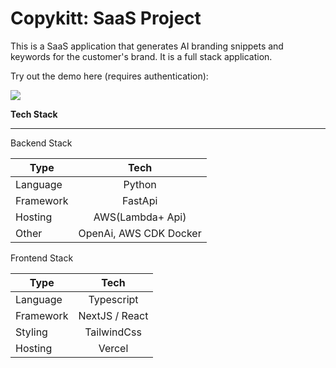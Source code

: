 # Copykitt: SaaS Project

This is a SaaS application that generates AI branding snippets and keywords for the customer's brand.
It is a full stack application.

Try out the demo here (requires authentication):

<img align="center" src="https://raw.githubusercontent.com/pixegami/copykitt-tutorial/main/images/copykitt_results.png" >

**Tech Stack**

---

Backend Stack

| Type      |          Tech          |
| --------- | :--------------------: |
| Language  |         Python         |
| Framework |        FastApi         |
| Hosting   |    AWS(Lambda+ Api)    |
| Other     | OpenAi, AWS CDK Docker |

Frontend Stack

| Type      |      Tech      |
| --------- | :------------: |
| Language  |   Typescript   |
| Framework | NextJS / React |
| Styling   |  TailwindCss   |
| Hosting   |     Vercel     |
